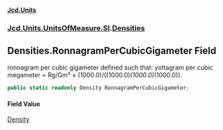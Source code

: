 #### [Jcd.Units](index 'index')
### [Jcd.Units.UnitsOfMeasure.SI](Jcd.Units.UnitsOfMeasure.SI 'Jcd.Units.UnitsOfMeasure.SI').[Densities](Densities 'Jcd.Units.UnitsOfMeasure.SI.Densities')

## Densities.RonnagramPerCubicGigameter Field

ronnagram per cubic gigameter defined such that: yottagram per cubic megameter = Rg/Gm³ ×
(1000.0)/((1000.0)*(1000.0)*(1000.0)).

```csharp
public static readonly Density RonnagramPerCubicGigameter;
```

#### Field Value
[Density](Density 'Jcd.Units.UnitTypes.Density')